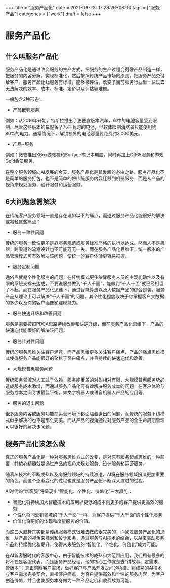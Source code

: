 +++
title = "服务产品化"
date = 2021-08-23T17:29:26+08:00
tags = ["服务,产品"]
categories = ["work"]
draft = false
+++
# 服务产品化

## 什么叫服务产品化

服务产品化是通过改变服务的生产方式，把服务的生产过程变得像产品制造一样，把服务的内容分解，实现标准化，然后按照传统产品市场的原则，把服务产品交付给客户。服务产品化让服务有标准，能够被评估，改变了目前服务行业里一些过去无法解决的效率、成本、标准、定价以及评估等难题。

一般包含2种形态：
- 产品嵌套服务

例如：从2016年开始，特斯拉推出了更便宜版本汽车，车中的电池容量受到限制。尽管这些版本的车配备了75千瓦时的电池，但软体限制消费者只能使用约80%的电力。通常情况下，解锁额外的电池容量要花费约3,000美元。

- 产品+服务

例如：微软推出XBox游戏机和Surface笔记本电脑，同时再加上O365服务和游戏Gold会员服务。

在整个服务领域向AI发展的今天，服务产品化是其发展的必由之路。服务产品化不是简单的服务打包，也不是简单的将传统服务内容迁移到机器服务，而是从产品的视角来规划服务、设计服务和运营服务。

## 6大问题急需解决

在传统客户服务领域一直是存在诸如以下的痛点，而通过服务产品化能很好的解决或减轻这些痛点：

- 服务一致性问题

传统的服务一致性更多是靠服务规范或服务标准严格的执行以达成。然而人不是机器，跨渠道的流程设计也不可能万无一失。而在服务产品化思维下，统一版本的产品管理模式可有效解决该问题，使统一的客户体验更容易把握。

- 服务定制问题

通俗点就是个性化服务的问题，在传统模式更多依靠服务人员的主观能动性以及有限的系统支撑去达成，不要说服务做到“千人千面”，能做到“千人十面”就已经相当了不起。而在服务产品化思维下，通过智能算法以及大数据产品的综合封装，服务产品从理论上可以解决“千人千面”的问题，其个性化程度取决于你掌握客户大数据的多少以及你的客户画像和建模能力。

- 服务快速升级和改善问题

服务是需要按照PDCA思路持续改善和快速升级，而在服务产品化思维下，产品的快速迭代能很好的解决该问题。

- 服务针对性问题

传统的服务思维关注客户满意，而产品思维更多关注客户痛点，产品的痛点思维模式使得服务产品能很好的聚焦于客户痛点，并且持续的快速迭代和改善。

- 大规模普惠服务问题

传统服务领域对人工过于依赖，服务能覆盖的对象相对有限，大规模普惠服务势必造成服务成本激增，而通过服务产品化可有效解决服务成本的问题，在客户体验与服务成本之间寻求最佳平衡，如文字机器人或语音机器人产品的应用等。

- 服务的退出问题

很多服务内容或服务功能在运营环境下都面临着退出的问题，而传统的服务下线模式似乎解决的也不是那么完美。而从产品的视角通过对服务产品的全生命周期管理可以很好的解决该问题。

## 服务产品化该怎么做

真正的服务产品化是一种对服务思维方式的改变，是对原有服务起点思维的一种颠覆，其核心精髓就是通过产品的视角来规划服务、设计服务和运营服务。

随着AI技术的不断成熟以及向服务领域的持续渗透，AI将在服务领域扮演更加重要的角色，而这个逐渐变化的过程也就是服务产品化不断深入演进的过程。

AI时代的“新客服”将呈现出“智能化、个性化、价值化”三大趋势：
- 智能化将持续加大智能技术的应用以更低的成本向更多的客户提供更高效的服务
- 个性化将同营销领域的“千人千面”一样，为客户提供“千人千面”的个性化服务
- 价值化将更好的体现和度量服务的价值。

而这三大趋势其实都是传统服务模式很难去做的很完美的，而通过服务产品化的思维，从产品的视角来规划和设计服务，通过服务与AI技术的结合，以AI来驱动服务产品的持续优化和提升，使得未来服务的“智能化、个性化、价值化”成为可能。

在AI新客服时代的客服中心，由于智能技术的成熟和大范围应用，我们拥有最多的将不在是客服代表，而是服务产品经理，他的核心工作就是去“讲故事、定需求、管版本”：真正洞察客户需求，做好客户与产品开发之间的桥梁，将成熟的AI技术与客户需求完美契合，直指客户痛点，为客户提供高效和个性的服务内容，为客户创造价值，并且也使服务本身做为一种产品定价和收费成为可能。